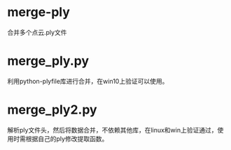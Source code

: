 # merge-ply
合并多个点云.ply文件 

# merge_ply.py
利用python-plyfile库进行合并，在win10上验证可以使用。

# merge_ply2.py
解析ply文件头，然后将数据合并，不依赖其他库，在linux和win上验证通过，使用时需根据自己的ply修改提取函数。
